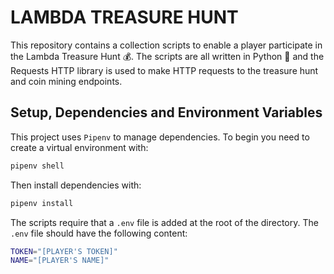 # LAMBDA TREASURE HUNT

This repository contains a collection scripts to enable a player participate in the Lambda Treasure Hunt 💰. The scripts are all written in Python 🐍 and the Requests HTTP library is used to make HTTP requests to the treasure hunt and coin mining endpoints.

## Setup, Dependencies and Environment Variables

This project uses `Pipenv` to manage dependencies. To begin you need to create a virtual environment with:

```sh
pipenv shell
```

Then install dependencies with:

```sh
pipenv install
```

The scripts require that a `.env` file is added at the root of the directory. The `.env` file should have the following content:

```sh
TOKEN="[PLAYER'S TOKEN]"
NAME="[PLAYER'S NAME]"
```
